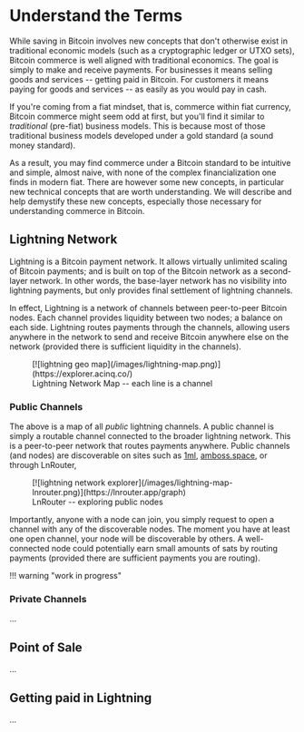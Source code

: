 <!--

Lord Jesus Christ
Son of the living God
Have mercy on me, a sinner

-->


# Understand the Terms

While saving in Bitcoin involves
 new concepts
 that don't otherwise exist in
 traditional economic models
 (such as a cryptographic ledger or UTXO sets),
 Bitcoin commerce 
 is well aligned with
 traditional economics.
The goal is simply to make
 and receive payments.
For businesses it means
 selling goods and services --
 getting paid in Bitcoin.
For customers it means
 paying for goods and services --
 as easily as you would
 pay in cash.

If you're coming from a fiat mindset,
 that is, commerce within fiat currency,
 Bitcoin commerce might seem odd at first,
 but you'll
 find it similar
 to *traditional* (pre-fiat)
 business models.
This is because most of those traditional
 business models developed under a gold
 standard (a sound money standard).

As a result, you may find commerce
 under a Bitcoin standard to be
 intuitive and simple,
 almost naive,
 with none of the complex
 financialization one finds in modern fiat.
There are however some new concepts,
 in particular new technical concepts
 that are worth understanding.
We will describe and help demystify these
 new concepts, especially those
 necessary for understanding commerce
 in Bitcoin.










## Lightning Network

Lightning is a Bitcoin payment network.
It allows virtually unlimited scaling
 of Bitcoin payments;
 and is built on top of the
 Bitcoin network as a
 second-layer network.
In other words, the base-layer
 network has no visibility
 into lightning payments,
 but only provides
 final settlement of
 lightning channels.

In effect, Lightning
 is a network of channels
 between peer-to-peer
 Bitcoin nodes.
Each channel
 provides liquidity
 between two nodes;
 a balance on each side.
Lightning routes payments
 through the channels,
 allowing users anywhere
 in the network to send
 and receive Bitcoin 
 anywhere else on the
 network
 (provided there is sufficient
 liquidity in the channels).


<figure markdown>
  [![lightning geo map](/images/lightning-map.png)](https://explorer.acinq.co/)
  <figcaption>Lightning Network Map -- each line is a channel</figcaption>
</figure>










### Public Channels

The above is a map of all *public* lightning channels.
A public channel is simply a routable channel
 connected to the broader lightning network.
This is a peer-to-peer network that
 routes payments anywhere.
Public channels (and nodes) are
 discoverable on sites such as
 [1ml](https://1ml.com/),
 [amboss.space](https://amboss.space/),
 or through LnRouter,

<figure markdown>
  [![lightning network explorer](/images/lightning-map-lnrouter.png)](https://lnrouter.app/graph)
  <figcaption>LnRouter -- exploring public nodes</figcaption>
</figure>

Importantly, anyone with a node can join,
 you simply request to open a channel
 with any of the discoverable nodes.
The moment you have at least one open
 channel, your node will be discoverable
 by others.
A well-connected node could potentially earn
 small amounts of sats by routing
 payments (provided there are sufficient
 payments you are routing).


!!! warning "work in progress"




### Private Channels 

...








## Point of Sale

...







## Getting paid in Lightning

...





